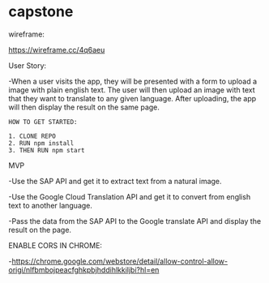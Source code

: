 # capstone

wireframe:

https://wireframe.cc/4q6aeu

User Story:

-When a user visits the app, they will be presented with a form to upload a image with plain english text. The user will then upload an image with text that they want to translate to any given language. After uploading, the app will then display the result on the same page.

```
HOW TO GET STARTED:

1. CLONE REPO
2. RUN npm install 
3. THEN RUN npm start
```

MVP

-Use the SAP API and get it to extract text from a natural image. 

-Use the Google Cloud Translation API and get it to convert from english text to another language.

-Pass the data from the SAP API to the Google translate API and display the result on the page.

ENABLE CORS IN CHROME:

-https://chrome.google.com/webstore/detail/allow-control-allow-origi/nlfbmbojpeacfghkpbjhddihlkkiljbi?hl=en

